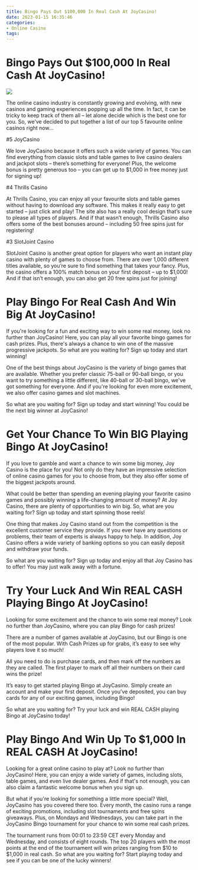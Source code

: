 ```yaml
---
title: Bingo Pays Out $100,000 In Real Cash At JoyCasino!
date: 2023-01-15 16:35:46
categories:
- Online Casino
tags:
---
```



#  Bingo Pays Out $100,000 In Real Cash At JoyCasino!




[![](https://img.joycasino.com/resize/600x400/www/news/real-cash-bingo-pays-out-100000.jpg)](https://img.joycasino.com/news/real-cash-bingo-pays-out-100000)

The online casino industry is constantly growing and evolving, with new casinos and gaming experiences popping up all the time. In fact, it can be tricky to keep track of them all – let alone decide which is the best one for you. So, we’ve decided to put together a list of our top 5 favourite online casinos right now…

#5 JoyCasino

We love JoyCasino because it offers such a wide variety of games. You can find everything from classic slots and table games to live casino dealers and jackpot slots – there’s something for everyone! Plus, the welcome bonus is pretty generous too – you can get up to $1,000 in free money just for signing up!

#4 Thrills Casino

At Thrills Casino, you can enjoy all your favourite slots and table games without having to download any software. This makes it really easy to get started – just click and play! The site also has a really cool design that’s sure to please all types of players. And if that wasn’t enough, Thrills Casino also offers some of the best bonuses around – including 50 free spins just for registering!

#3 SlotJoint Casino

SlotJoint Casino is another great option for players who want an instant play casino with plenty of games to choose from. There are over 1,000 different titles available, so you’re sure to find something that takes your fancy. Plus, the casino offers a 100% match bonus on your first deposit – up to $1,000! And if that isn’t enough, you can also get 20 free spins just for joining!

#  Play Bingo For Real Cash And Win Big At JoyCasino!

If you're looking for a fun and exciting way to win some real money, look no further than JoyCasino! Here, you can play all your favorite bingo games for cash prizes. Plus, there's always a chance to win one of the massive progressive jackpots. So what are you waiting for? Sign up today and start winning!

One of the best things about JoyCasino is the variety of bingo games that are available. Whether you prefer classic 75-ball or 90-ball bingo, or you want to try something a little different, like 40-ball or 30-ball bingo, we've got something for everyone. And if you're looking for even more excitement, we also offer casino games and slot machines.

So what are you waiting for? Sign up today and start winning! You could be the next big winner at JoyCasino!

#  Get Your Chance To Win BIG Playing Bingo At JoyCasino!

If you love to gamble and want a chance to win some big money, Joy Casino is the place for you! Not only do they have an impressive selection of online casino games for you to choose from, but they also offer some of the biggest jackpots around.

What could be better than spending an evening playing your favorite casino games and possibly winning a life-changing amount of money? At Joy Casino, there are plenty of opportunities to win big. So, what are you waiting for? Sign up today and start spinning those reels!

One thing that makes Joy Casino stand out from the competition is the excellent customer service they provide. If you ever have any questions or problems, their team of experts is always happy to help. In addition, Joy Casino offers a wide variety of banking options so you can easily deposit and withdraw your funds.

So what are you waiting for? Sign up today and enjoy all that Joy Casino has to offer! You may just walk away with a fortune.

#  Try Your Luck And Win REAL CASH Playing Bingo At JoyCasino!

Looking for some excitement and the chance to win some real money? Look no further than JoyCasino, where you can play Bingo for cash prizes!

There are a number of games available at JoyCasino, but our Bingo is one of the most popular. With Cash Prizes up for grabs, it’s easy to see why players love it so much!

All you need to do is purchase cards, and then mark off the numbers as they are called. The first player to mark off all their numbers on their card wins the prize!

It’s easy to get started playing Bingo at JoyCasino. Simply create an account and make your first deposit. Once you’ve deposited, you can buy cards for any of our exciting games, including Bingo!

So what are you waiting for? Try your luck and win REAL CASH playing Bingo at JoyCasino today!

#  Play Bingo And Win Up To $1,000 In REAL CASH At JoyCasino!

Looking for a great online casino to play at? Look no further than JoyCasino! Here, you can enjoy a wide variety of games, including slots, table games, and even live dealer games. And if that's not enough, you can also claim a fantastic welcome bonus when you sign up.

But what if you're looking for something a little more special? Well, JoyCasino has you covered there too. Every month, the casino runs a range of exciting promotions, including slot tournaments and free spins giveaways. Plus, on Mondays and Wednesdays, you can take part in the JoyCasino Bingo tournament for your chance to win some real cash prizes.

The tournament runs from 00:01 to 23:59 CET every Monday and Wednesday, and consists of eight rounds. The top 20 players with the most points at the end of the tournament will win prizes ranging from $10 to $1,000 in real cash. So what are you waiting for? Start playing today and see if you can be one of the lucky winners!